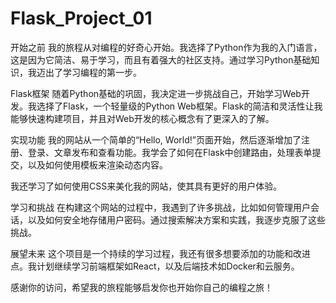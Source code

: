 # Flask_Project_01
开始之前
我的旅程从对编程的好奇心开始。我选择了Python作为我的入门语言，这是因为它简洁、易于学习，而且有着强大的社区支持。通过学习Python基础知识，我迈出了学习编程的第一步。

Flask框架
随着Python基础的巩固，我决定进一步挑战自己，开始学习Web开发。我选择了Flask，一个轻量级的Python Web框架。Flask的简洁和灵活性让我能够快速构建项目，并且对Web开发的核心概念有了更深入的了解。

实现功能
我的网站从一个简单的“Hello, World!”页面开始，然后逐渐增加了注册、登录、文章发布和查看功能。我学会了如何在Flask中创建路由，处理表单提交，以及如何使用模板来渲染动态内容。

我还学习了如何使用CSS来美化我的网站，使其具有更好的用户体验。

学习和挑战
在构建这个网站的过程中，我遇到了许多挑战，比如如何管理用户会话，以及如何安全地存储用户密码。通过搜索解决方案和实践，我逐步克服了这些挑战。

展望未来
这个项目是一个持续的学习过程，我还有很多想要添加的功能和改进点。我计划继续学习前端框架如React，以及后端技术如Docker和云服务。

感谢你的访问，希望我的旅程能够启发你也开始你自己的编程之旅！
